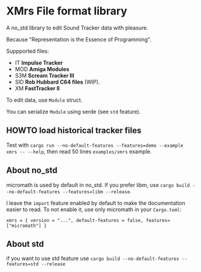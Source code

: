 # XMrs File format library

A no_std library to edit Sound Tracker data with pleasure.

Because "Representation is the Essence of Programming".

Suppported files:

- IT **Impulse Tracker**
- MOD **Amiga Modules**
- S3M **Scream Tracker III**
- SID **Rob Hubbard C64 files** (WIP).
- XM **FastTracker II**

To edit data, use `Module` struct.

You can serialize `Module` using serde (see `std` feature).

## HOWTO load historical tracker files

Test with `cargo run --no-default-features --features=demo --example xmrs -- --help`, then read 50 lines `examples/xmrs` example.

## About no_std

micromath is used by default in no_std. If you prefer libm, use `cargo build --no-default-features --features=libm --release`.

I leave the `import` feature enabled by default to make the documentation easier to read. To not enable it, use only micromath in your `Cargo.toml`:

```
xmrs = { version = "...", default-features = false, features=["micromath"] }
```

## About std

if you want to use std feature use `cargo build --no-default-features --features=std --release`

